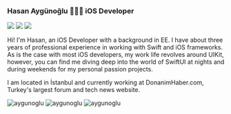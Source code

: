 ### Hasan Aygünoğlu 👨🏻‍💻 iOS Developer

<a href="https://www.linkedin.com/in/hasan-aygünoğlu-128a27130/" target="_blank"> <img src="https://img.shields.io/badge/-hasanaygunoglu-blue?style=flat-square&logo=Linkedin&logoColor=white&link=https://www.linkedin.com/in/hasan-aygünoğlu-128a27130"/></a> 
<a href="mailto:hasanaygunoglu@gmail.com" target="_blank"> <img src="https://img.shields.io/badge/-hasanaygunoglu@gmail.com-c14438?style=flat-square&logo=Gmail&logoColor=white&link=mailto:hasanaygunoglu@gmail.com"/></a> 
<a href="https://medium.com/@hasanaygunoglu" target="_blank"> <img src="https://img.shields.io/badge/-hasanaygunoglu-000000?style=flat-square&labelColor=000000&logo=Medium&link=https://medium.com/@hasanaygunoglu"/></a>

Hi! I'm Hasan, an iOS Developer with a background in EE. I have about three years of professional experience in working with Swift and iOS frameworks. As is the case with most iOS developers, my work life revolves around UIKit, however, you can find me diving deep into the world of SwiftUI at nights and during weekends for my personal passion projects. 

I am located in İstanbul and currently working at DonanimHaber.com, Turkey's largest forum and tech news website.

 <img src="https://github-readme-stats.vercel.app/api?username=aygunoglu&show_icons=true&locale=en&theme=dark" alt="aygunoglu" />
 <img src="https://github-readme-stats.vercel.app/api/top-langs?username=aygunoglu&show_icons=true&locale=en&theme=dark&layout=compact" alt="aygunoglu" />
 <img src="https://komarev.com/ghpvc/?username=aygunoglu&label=Profile%20views&color=0e75b6&style=flat" alt="aygunoglu" />


<!--
**aygunoglu/aygunoglu** is a ✨ _special_ ✨ repository because its `README.md` (this file) appears on your GitHub profile.

Here are some ideas to get you started:

- 🔭 I’m currently working on ...
- 🌱 I’m currently learning ...
- 👯 I’m looking to collaborate on ...
- 🤔 I’m looking for help with ...
- 💬 Ask me about ...
- 📫 How to reach me: ...
- 😄 Pronouns: ...
- ⚡ Fun fact: ...
-->
